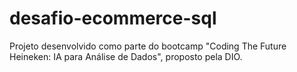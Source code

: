# desafio-ecommerce-sql
Projeto desenvolvido como parte do bootcamp "Coding The Future Heineken: IA para Análise de Dados", proposto pela DIO.

